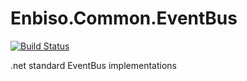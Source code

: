 # Enbiso.Common.EventBus
[![Build Status](https://travis-ci.org/enbiso/Enbiso.Common.EventBus.svg?branch=master)](https://travis-ci.org/enbiso/Enbiso.Common.EventBus)


.net standard EventBus implementations
